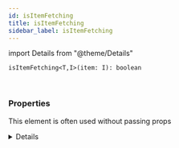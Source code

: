 ```yaml
---
id: isItemFetching
title: isItemFetching
sidebar_label: isItemFetching
---
```


import Details from "@theme/Details"


```tsx
isItemFetching<T,I>(item: I): boolean
```
<br/>



### Properties

This element is often used without passing props

<Details summary={<summary><b>Additional properties for advanced use cases</b></summary>}><div>

| Properties | Type | Description |
| --------- | ---- | ----------- |
| item | I |  |


</div></Details>